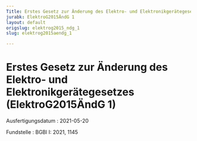 ```yaml
---
Title: Erstes Gesetz zur Änderung des Elektro- und Elektronikgerätegesetzes
jurabk: ElektroG2015ÄndG 1
layout: default
origslug: elektrog2015_ndg_1
slug: elektrog2015aendg_1

---
```


# Erstes Gesetz zur Änderung des Elektro- und Elektronikgerätegesetzes (ElektroG2015ÄndG 1)

Ausfertigungsdatum
:   2021-05-20

Fundstelle
:   BGBl I: 2021, 1145

[^F816356_01_BJNR114500021]:     Artikel 1 dieses Gesetzes dient der Umsetzung der Richtlinie
    2012/19/EU des Europäischen Parlaments und des Rates vom 4. Juli 2012
    über Elektro- und Elektronik-Altgeräte (ABl. L 197 vom 24.7.2012, S.
    38). Notifiziert gemäß der Richtlinie (EU) 2015/1535 des Europäischen
    Parlaments und des Rates vom 9. September 2015 über ein
    Informationsverfahren auf dem Gebiet der technischen Vorschriften und
    der Vorschriften für die Dienste der Informationsgesellschaft (ABl. L
    241 vom 17.9.2015, S. 1).

